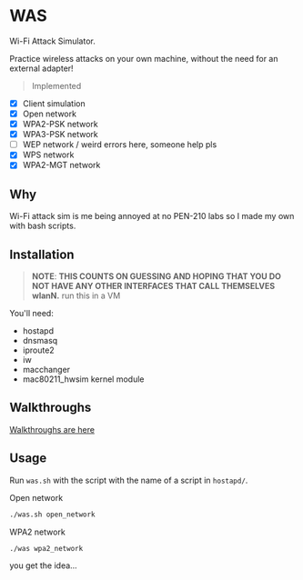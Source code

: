 # WAS

Wi-Fi Attack Simulator.

Practice wireless attacks on your own machine, without the need for an external adapter!

> Implemented

- [x] Client simulation
- [x] Open network
- [x] WPA2-PSK network
- [x] WPA3-PSK network
- [ ] WEP network / weird errors here, someone help pls
- [x] WPS network
- [x] WPA2-MGT network

## Why

Wi-Fi attack sim is me being annoyed at no PEN-210 labs so I made my own with bash scripts.

## Installation

> **NOTE**:
> **THIS COUNTS ON GUESSING AND HOPING THAT YOU DO NOT HAVE ANY OTHER INTERFACES THAT CALL THEMSELVES wlanN.**
> run this in a VM

You'll need:
- hostapd
- dnsmasq
- iproute2
- iw
- macchanger
- mac80211_hwsim kernel module

## Walkthroughs

[Walkthroughs are here](./walkthroughs)

## Usage

Run `was.sh` with the script with the name of a script in `hostapd/`.

Open network
```bash
./was.sh open_network
```

WPA2 network
```bash
./was wpa2_network
```

you get the idea...

